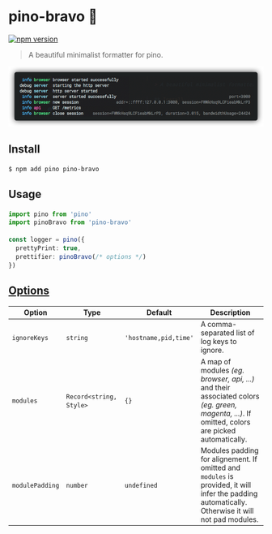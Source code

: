 # pino-bravo 👏

[![npm version][1]][2]

> A beautiful minimalist formatter for pino.

<p align="center">
  <img src="./art.png" width="600" />
</p>

## Install

```sh
$ npm add pino pino-bravo
```

## Usage

```ts
import pino from 'pino'
import pinoBravo from 'pino-bravo'

const logger = pino({
  prettyPrint: true,
  prettifier: pinoBravo(/* options */)
})
```

## [Options](src/types.ts)

| Option          | Type                    | Default               | Description                                                                                                                                       |
| --------------- | ----------------------- | --------------------- | ------------------------------------------------------------------------------------------------------------------------------------------------- |
| `ignoreKeys`    | `string`                | `'hostname,pid,time'` | A comma-separated list of log keys to ignore.                                                                                                     |
| `modules`       | `Record<string, Style>` | `{}`                  | A map of modules _(eg. browser, api, ...)_ and their associated colors _(eg. green, magenta, ...)_. If omitted, colors are picked automatically.  |
| `modulePadding` | `number`                | `undefined`           | Modules padding for alignement. If omitted and `modules` is provided, it will infer the padding automatically. Otherwise it will not pad modules. |

[1]: https://img.shields.io/npm/v/pino-bravo.svg?style=flat-square
[2]: https://npmjs.org/package/pino-bravo
